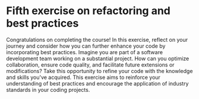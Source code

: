 # Fifth exercise on refactoring and best practices
Congratulations on completing the course! In this exercise, reflect on your journey and consider how you can further enhance your code by incorporating best practices. Imagine you are part of a software development team working on a substantial project. How can you optimize collaboration, ensure code quality, and facilitate future extensions or modifications? Take this opportunity to refine your code with the knowledge and skills you've acquired. This exercise aims to reinforce your understanding of best practices and encourage the application of industry standards in your coding projects.